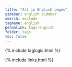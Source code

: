 ```yaml
---
title: "All in English pages"
sidebar: english_sidebar
search: exclude
tagName: english
permalink: tags-english
folder: tags
toc: false
---
```

{% include taglogic.html %}

{% include links.html %}
